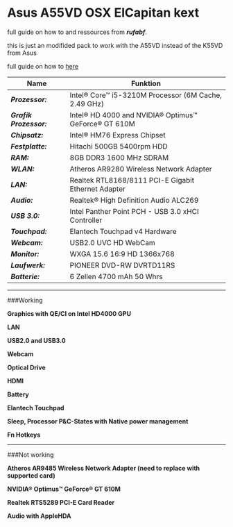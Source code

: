 Asus A55VD OSX ElCapitan kext
=======
full guide on how to and ressources from ***rufabf***. 

this is just an modifided pack to work with the A55VD instead of the K55VD from Asus  

full guide on how to [here](http://forum.osxlatitude.com/index.php?/topic/8726-asus-k55vm-el-capitan-1011-update-81015/) 








Name | Funktion
------------ | -------------
***Prozessor:*** | Intel® Core™ i5-3210M Processor (6M Cache, 2.49 GHz)
***Grafik Prozessor:*** | Intel® HD 4000 and NVIDIA® Optimus™ GeForce® GT 610M
***Chipsatz:*** | Intel® HM76 Express Chipset
***Festplatte:*** |  Hitachi 500GB 5400rpm HDD
***RAM:***  | 8GB DDR3 1600 MHz SDRAM
***WLAN:***  | Atheros AR9280 Wireless Network Adapter
***LAN:*** |  Realtek RTL8168/8111 PCI-E Gigabit Ethernet Adapter
***Audio:*** |  Realtek® High Definition Audio ALC269
***USB 3.0:*** |  Intel Panther Point PCH - USB 3.0 xHCI Controller
***Touchpad:*** |  Elantech Touchpad v4 Hardware
***Webcam:*** |  USB2.0 UVC HD WebCam
***Monitor:*** |  WXGA 15.6 16:9 HD 1366x768
***Laufwerk:*** |  PIONEER DVD-RW DVRTD11RS
***Batterie:*** |  6 Zellen 4700 mAh 50 Whrs

-------------------

###Working  

**Graphics with QE/CI on Intel HD4000 GPU**

**LAN**

**USB2.0 and USB3.0**

**Webcam**

**Optical Drive**

**HDMI**

**Battery**

**Elantech Touchpad**

**Sleep, Processor P&C-States with Native power management**

**Fn Hotkeys**

--------------------
###Not working  

**Atheros AR9485 Wireless Network Adapter (need to replace with supported card)**

**NVIDIA® Optimus™ GeForce® GT 610M**

**Realtek RTS5289 PCI-E Card Reader**

**Audio with AppleHDA**
